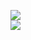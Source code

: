 [![](https://img.shields.io/badge/Made%20With-Github%20Spray-lightgrey.svg?style=for-the-badge&logo=github)](https://github.com/Annihil/github-spray#5766)  
[![](https://i.imgur.com/2DrTn0Z.gif)](https://github.com/Annihil/github-spray)